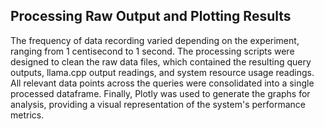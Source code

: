 ## Processing Raw Output and Plotting Results
The frequency of data recording varied depending on the experiment, ranging from 1 centisecond to 1 second. The processing scripts were designed to clean the raw data files, which contained the resulting query outputs, llama.cpp output readings, and system resource usage readings. All relevant data points across the queries were consolidated into a single processed dataframe. Finally, Plotly was used to generate the graphs for analysis, providing a visual representation of the system's performance metrics.
